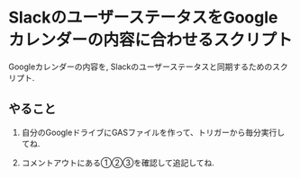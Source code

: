 # SlackのユーザーステータスをGoogleカレンダーの内容に合わせるスクリプト

Googleカレンダーの内容を, Slackのユーザーステータスと同期するためのスクリプト.

## やること

1. 自分のGoogleドライブにGASファイルを作って、トリガーから毎分実行してね.

1. コメントアウトにある①②③を確認して追記してね.
